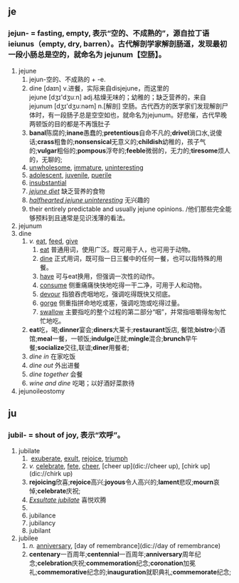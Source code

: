 ## je
### jejun- = fasting, empty, 表示“空的、不成熟的”，源自拉丁语 ieiunus（empty, dry, barren）。古代解剖学家解剖肠道，发现最初一段小肠总是空的，就命名为 jejunum【空肠】。
1. jejune
	1. jejun-空的、不成熟的 + -e.
	2. dine [daɪn] v.进餐，实际来自disjejune，而这里的jejune [dʒɪ'dʒuːn] adj.枯燥无味的；幼稚的；缺乏营养的，来自jejunum [dʒɪ'dʒuːnəm] n.[解剖] 空肠。古代西方的医学家们发现解剖尸体时，有一段肠子总是空空如也，就命名为jejunum。好悲催，古代早晚两顿饭的目的都是不再饿肚子
	3. **banal**陈腐的;**inane**愚蠢的;**pretentious**自命不凡的;**drivel**淌口水,说傻话;**crass**粗鲁的;**nonsensical**无意义的;**childish**幼稚的，孩子气的;**vulgar**粗俗的;**pompous**浮夸的;**feeble**微弱的，无力的;**tiresome**烦人的，无聊的;
	4. [unwholesome](dic://unwholesome), [immature](dic://immature), [uninteresting](dic://uninteresting)
	5. [adolescent](dic://adolescent), [juvenile](dic://juvenile), [puerile](dic://puerile)
	6. [insubstantial](dic://insubstantial)
	7. _[jejune diet](dic://jejune%20diet)_ 缺乏营养的食物
	8. _[halfhearted jejune uninteresting](dic://halfhearted%20jejune%20uninteresting)_ 无兴趣的
	9. their entirely predictable and usually jejune opinions. /他们那些完全能够预料到且通常是见识浅薄的看法。
2. jejunum
3. dine
	1. _v._ [eat](dic://eat), [feed](dic://feed), [give](dic://give)
		1. [eat](dic://eat) 普通用词，使用广泛。既可用于人，也可用于动物。  
		2. [dine](dic://dine) 正式用词，既可指一日三餐中的任何一餐，也可以指特殊的用餐。  
		3. [have](dic://have) 可与eat换用，但强调一次性的动作。  
		4. [consume](dic://consume) 侧重痛痛快快地吃得一干二净，可用于人和动物。  
		5. [devour](dic://devour) 指狼吞虎咽地吃，强调吃得既快又彻底。  
		6. [gorge](dic://gorge) 侧重指拼命地吃或塞，强调吃饱或吃得过量。  
		7. [swallow](dic://swallow) 主要指吃的整个过程的第二部分“咽”，并常指咀嚼得匆匆忙忙地吃。
	2. **eat**吃，喝;**dinner**宴会;**diners**大莱卡;**restaurant**饭店, 餐馆;**bistro**小酒馆;**meal**一餐，一顿饭;**indulge**迁就;**mingle**混合;**brunch**早午餐;**socialize**交往,联谊;**diner**用餐者;
	3. _dine in_ 在家吃饭
	4. _dine out_ 外出进餐
	5. _dine together_ 会餐
	6. _wine and dine_ 吃喝；以好酒好菜款待
4. jejunoileostomy



## ju
### jubil- = shout of joy, 表示“欢呼”。
1. jubilate
	1.  [exuberate](dic://exuberate), [exult](dic://exult), [rejoice](dic://rejoice), [triumph](dic://triumph)
	2. _v._ [celebrate](dic://celebrate), [fete](dic://fete), [cheer](dic://cheer), [cheer up](dic://cheer up), [chirk up](dic://chirk up)
	3. **rejoicing**欣喜;**rejoice**高兴;**joyous**令人高兴的;**lament**悲叹;**mourn**哀悼;**celebrate**庆祝;
	4. _[Exsultate jubilate](dic://Exsultate%20jubilate)_ 喜悦欢腾
	5. 
	6. jubilance
	7. jubilancy
	8. jubilant
3. jubilee
	1. _n._ [anniversary](dic://anniversary), [day of remembrance](dic://day of remembrance)
	2. **centenary**一百周年;**centennial**一百周年;**anniversary**周年纪念;**celebration**庆祝;**commemoration**纪念;**coronation**加冕礼;**commemorative**纪念的;**inauguration**就职典礼;**commemorate**纪念;